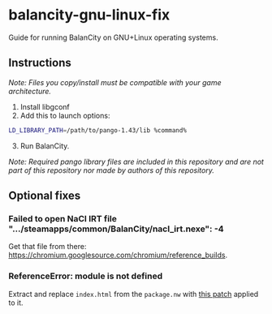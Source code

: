 # balancity-gnu-linux-fix

Guide for running BalanCity on GNU+Linux operating systems.

## Instructions

_Note: Files you copy/install must be compatible with your game architecture._

1. Install libgconf
2. Add this to launch options:
```sh
LD_LIBRARY_PATH=/path/to/pango-1.43/lib %command%
```
3. Run BalanCity.

_Note: Required pango library files are included in this repository and are not part of this repository nor made by authors of this repository._

## Optional fixes

### Failed to open NaCl IRT file "…/steamapps/common/BalanCity/nacl_irt.nexe": -4

Get that file from there: https://chromium.googlesource.com/chromium/reference_builds.

### ReferenceError: module is not defined

Extract and replace `index.html` from the `package.nw` with [this patch](module.patch) applied to it.
